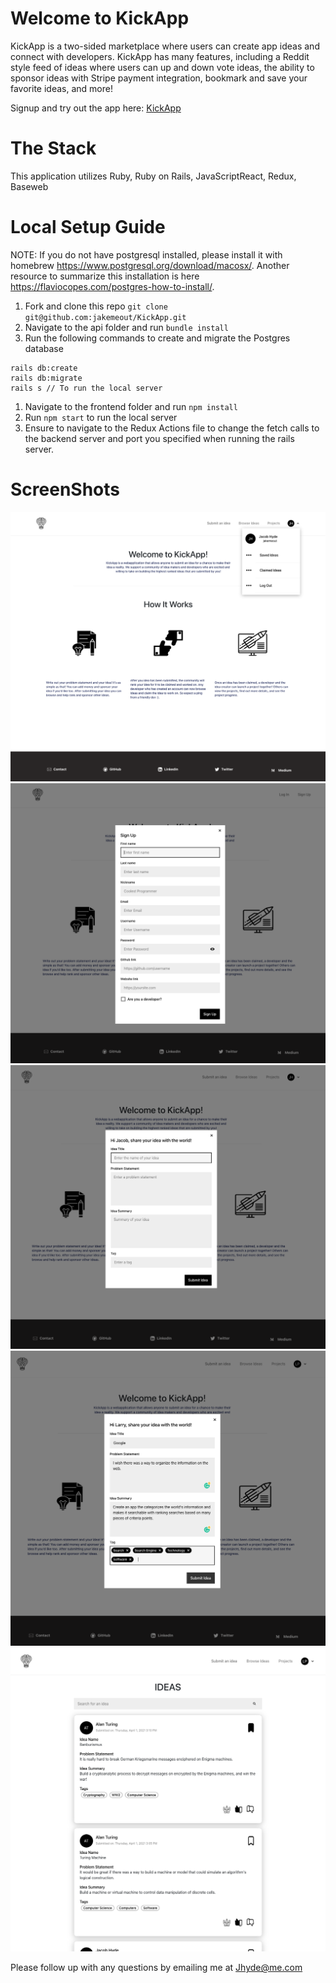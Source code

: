# Welcome to KickApp
KickApp is a two-sided marketplace where users can create app ideas and connect with developers. KickApp has many features, including a Reddit style feed of ideas where users can up and down vote ideas, the ability to sponsor ideas with Stripe payment integration, bookmark and save your favorite ideas, and more!

Signup and try out the app here: [KickApp](https://kicksterapp.herokuapp.com/)

# The Stack 
This application utilizes Ruby, Ruby on Rails, JavaScriptReact, Redux, Baseweb 

# Local Setup Guide
NOTE: If you do not have postgresql installed, please install it with homebrew https://www.postgresql.org/download/macosx/. Another resource to summarize this installation is here https://flaviocopes.com/postgres-how-to-install/.

1. Fork and clone this repo `git clone git@github.com:jakemeout/KickApp.git`
1. Navigate to the api folder and run `bundle install`
1. Run the following commands to create and migrate the Postgres database
```
rails db:create
rails db:migrate
rails s // To run the local server
```
1. Navigate to the frontend folder and run `npm install`
1. Run `npm start` to run the local server
1. Ensure to navigate to the Redux Actions file to change the fetch calls to the backend server and port you specified when running the rails server. 

# ScreenShots
![](HomePage.png)
![](SignUp.png)
![](SubmitAnIdea.png)
![](SubmitAnIdeaFilled.png)
![](Ideas.png)

Please follow up with any questions by emailing me at [Jhyde@me.com](mailto:jhyde@me.com)